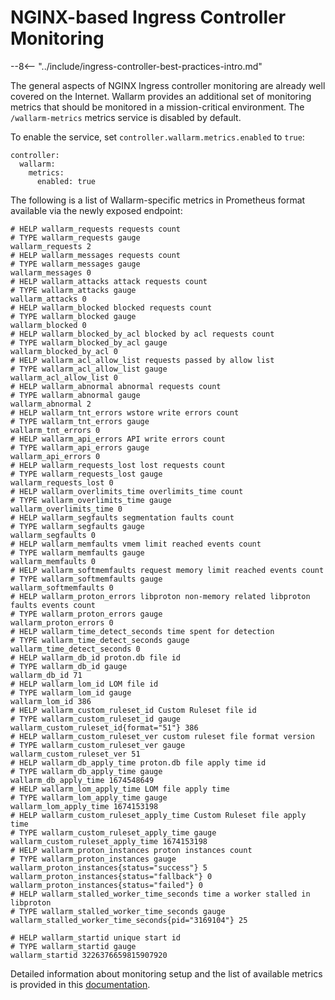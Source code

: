 # NGINX-based Ingress Controller Monitoring

--8<-- "../include/ingress-controller-best-practices-intro.md"

The general aspects of NGINX Ingress controller monitoring are already well covered on the Internet. Wallarm provides an additional set of monitoring metrics that should be monitored in a mission-critical environment. The `/wallarm-metrics` metrics service is disabled by default.

To enable the service, set `controller.wallarm.metrics.enabled` to `true`:

```
controller:
  wallarm:
    metrics:
      enabled: true
```

The following is a list of Wallarm-specific metrics in Prometheus format available via the newly exposed endpoint:

```
# HELP wallarm_requests requests count
# TYPE wallarm_requests gauge
wallarm_requests 2
# HELP wallarm_messages requests count
# TYPE wallarm_messages gauge
wallarm_messages 0
# HELP wallarm_attacks attack requests count
# TYPE wallarm_attacks gauge
wallarm_attacks 0
# HELP wallarm_blocked blocked requests count
# TYPE wallarm_blocked gauge
wallarm_blocked 0
# HELP wallarm_blocked_by_acl blocked by acl requests count
# TYPE wallarm_blocked_by_acl gauge
wallarm_blocked_by_acl 0
# HELP wallarm_acl_allow_list requests passed by allow list
# TYPE wallarm_acl_allow_list gauge
wallarm_acl_allow_list 0
# HELP wallarm_abnormal abnormal requests count
# TYPE wallarm_abnormal gauge
wallarm_abnormal 2
# HELP wallarm_tnt_errors wstore write errors count
# TYPE wallarm_tnt_errors gauge
wallarm_tnt_errors 0
# HELP wallarm_api_errors API write errors count
# TYPE wallarm_api_errors gauge
wallarm_api_errors 0
# HELP wallarm_requests_lost lost requests count
# TYPE wallarm_requests_lost gauge
wallarm_requests_lost 0
# HELP wallarm_overlimits_time overlimits_time count
# TYPE wallarm_overlimits_time gauge
wallarm_overlimits_time 0
# HELP wallarm_segfaults segmentation faults count
# TYPE wallarm_segfaults gauge
wallarm_segfaults 0
# HELP wallarm_memfaults vmem limit reached events count
# TYPE wallarm_memfaults gauge
wallarm_memfaults 0
# HELP wallarm_softmemfaults request memory limit reached events count
# TYPE wallarm_softmemfaults gauge
wallarm_softmemfaults 0
# HELP wallarm_proton_errors libproton non-memory related libproton faults events count
# TYPE wallarm_proton_errors gauge
wallarm_proton_errors 0
# HELP wallarm_time_detect_seconds time spent for detection
# TYPE wallarm_time_detect_seconds gauge
wallarm_time_detect_seconds 0
# HELP wallarm_db_id proton.db file id
# TYPE wallarm_db_id gauge
wallarm_db_id 71
# HELP wallarm_lom_id LOM file id
# TYPE wallarm_lom_id gauge
wallarm_lom_id 386
# HELP wallarm_custom_ruleset_id Custom Ruleset file id
# TYPE wallarm_custom_ruleset_id gauge
wallarm_custom_ruleset_id{format="51"} 386
# HELP wallarm_custom_ruleset_ver custom ruleset file format version
# TYPE wallarm_custom_ruleset_ver gauge
wallarm_custom_ruleset_ver 51
# HELP wallarm_db_apply_time proton.db file apply time id
# TYPE wallarm_db_apply_time gauge
wallarm_db_apply_time 1674548649
# HELP wallarm_lom_apply_time LOM file apply time
# TYPE wallarm_lom_apply_time gauge
wallarm_lom_apply_time 1674153198
# HELP wallarm_custom_ruleset_apply_time Custom Ruleset file apply time
# TYPE wallarm_custom_ruleset_apply_time gauge
wallarm_custom_ruleset_apply_time 1674153198
# HELP wallarm_proton_instances proton instances count
# TYPE wallarm_proton_instances gauge
wallarm_proton_instances{status="success"} 5
wallarm_proton_instances{status="fallback"} 0
wallarm_proton_instances{status="failed"} 0
# HELP wallarm_stalled_worker_time_seconds time a worker stalled in libproton
# TYPE wallarm_stalled_worker_time_seconds gauge
wallarm_stalled_worker_time_seconds{pid="3169104"} 25

# HELP wallarm_startid unique start id
# TYPE wallarm_startid gauge
wallarm_startid 3226376659815907920
```

Detailed information about monitoring setup and the list of available metrics is provided in this [documentation](../../../configure-statistics-service.md).
